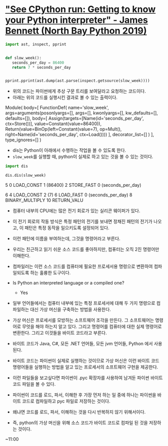 # ["See CPython run: Getting to know your Python interpreter" - James Bennett (North Bay Python 2019)](https://www.youtube.com/watch?v=tzYhv61piNY)


 ```python
 import ast, inspect, pprint


def slow_week():
    seconds_per_day = 86400
    return 7 * seconds_per_day


pprint.pprint(ast.dump(ast.parse(inspect.getsource(slow_week))))
 ```

* 위의 코드는 파이썬에게 추상 구문 트리를 보여달라고 요청하는 코드이다.
* 아래는 위의 코드를 실행시킨 결과로 볼 수 있는 출력이다.

Module(
    body=[
        FunctionDef(
            name='slow_week', 
            args=arguments(posonlyargs=[], args=[], kwonlyargs=[], kw_defaults=[], defaults=[]),
            body=[
                Assign(targets=[Name(id='seconds_per_day', ctx=Store())], value=Constant(value=86400)), 
                Return(value=BinOp(left=Constant(value=7), op=Mult(), right=Name(id='seconds_per_day', ctx=Load())))
            ],
            decorator_list=[]
        )
    ], 
    type_ignores=[]
)

* dis는 Python이 아래에서 수행하는 작업을 볼 수 있도록 한다.
* `slow_week`를 실행할 때, python이 실제로 하고 있는 것을 볼 수 있는 것이다.

```python
import dis

dis.dis(slow_week)
```

5           0 LOAD_CONST               1 (86400)
            2 STORE_FAST               0 (seconds_per_day)

6           4 LOAD_CONST               2 (7)
            6 LOAD_FAST                0 (seconds_per_day)
            8 BINARY_MULTIPLY
            10 RETURN_VALU

* 컴퓨터 내부의 CPU에는 많은 전기 회로가 있는 실리콘 웨이퍼가 있다.
* 이 전기 회로의 작동 방식은 특정 패턴의 전기를 보내면 정채진 패턴의 전기가 나오고, 이 패턴은 특정 동작을 일으키도록 설정되어 있다.
* 이런 패턴에 이름을 부여하는데, 그것을 명령어라고 부른다.

* 우리는 친근하고 읽기 쉬운 소스 코드를 좋아하지만, 컴퓨터는 오직 2진 명령어만 이해한다.
* 컴파일러는 이런 소스 코드를 컴퓨터에 필요한 프로세서용 명령으로 변환하여 컴파일되도록 하는 훌륭한 도구이다.

* Is Python an interpreted language or a compiled one?
  * Yes

* 일부 언어들에서는 컴퓨터 내부에 있는 특정 프로세서에 대해 두 가지 명령으로 컴파일하는 대신 가상 머신을 구축하는 방법을 사용한다.
* 가상 머신은 프로세서를 모방하는 소프트웨어 조각을 만든다. 그 소프트웨어는 명령어로 무엇을 해야 하는지 알고 있다. 그리고 명령어를 컴퓨터에 대한 실제 명령어로 변환한다. 그리고 이것들을 바이트 코드라고 부른다.
* 바이트 코드가 Java, C#, 모든 .NET 언어들, 모든 jvm 언어들, Python 에서 사용된다.
* 바이트 코드는 파이썬이 실제로 실행하는 것이므로 가상 머신은 이런 바이트 코드 명령어들을 실행하는 방법을 알고 있는 프로세서의 소프트웨어 구현을 제공한다.
* 이런 파일들을 보고싶다면 파이썬이 .pyc 확장자를 사용하여 남겨둔 파이썬 바이트 코드 파일을 볼 수 있다.
* 파이썬이 코드를 로드, 파서, 이해한 후 가장 먼저 하는 일 중에 하나는 파이썬을 바이트 코드로 컴파일하고 pyc 파일로 저장하는 것이다. 
* 왜냐면 코드를 로드, 파서, 이해하는 것을 다시 반복하지 않기 위해서이다.
* 즉, python의 가상 머신을 위해 소스 코드가 바이트 코드로 컴파일 된 것을 저장하는 것이다.

~11:00